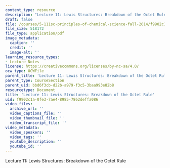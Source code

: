 ```yaml
---
content_type: resource
description: "Lecture 11: Lewis Structures: Breakdown of the Octet Rule\r\n"
draft: false
file: /courses/5-111sc-principles-of-chemical-science-fall-2014/f9902c1a0fe37ae489857862deffa086_MIT5_111F14_Lec11.pdf
file_size: 518172
file_type: application/pdf
image_metadata:
  caption: ''
  credit: ''
  image-alt: ''
learning_resource_types:
- Lecture Notes
license: https://creativecommons.org/licenses/by-nc-sa/4.0/
ocw_type: OCWFile
parent_title: 'Lecture 11: Lewis Structures: Breakdown of the Octet Rule'
parent_type: CourseSection
parent_uid: bbd6f3cb-d22b-a979-f3c5-3baa993e82b8
resourcetype: Document
title: 'Lecture 11: Lewis Structures: Breakdown of the Octet Rule'
uid: f9902c1a-0fe3-7ae4-8985-7862deffa086
video_files:
  archive_url: ''
  video_captions_file: ''
  video_thumbnail_file: ''
  video_transcript_file: ''
video_metadata:
  video_speakers: ''
  video_tags: ''
  youtube_description: ''
  youtube_id: ''
---
```

Lecture 11: Lewis Structures: Breakdown of the Octet Rule